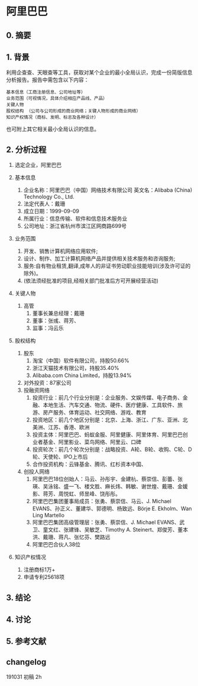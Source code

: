 # 阿里巴巴

## 0. 摘要
## 1. 背景
利用企查查、天眼查等工具，获取对某个企业的最小全局认识，完成一份简版信息分析报告。报告中需包含以下内容：

    基本信息（工商注册信息、公司地址等）
    业务范围（可视情况，具体介绍相应产品线、产品）
    关键人物
    股权结构 （公司与公司形成的商业网络；关键人物形成的商业网络）
    知识产权情况（商标、发明、标志及各种设计）
也可附上其它相关最小全局认识的信息。

## 2. 分析过程
1. 选定企业，阿里巴巴
2. 基本信息
   1. 企业名称：阿里巴巴（中国）网络技术有限公司 英文名：Alibaba (China) Technology Co., Ltd.
   2. 法定代表人：戴珊
   3. 成立日期：1999-09-09
   4. 所属行业：信息传输、软件和信息技术服务业
   5. 公司地址：浙江省杭州市滨江区网商路699号
3. 业务范围
   1. 开发、销售计算机网络应用软件;
   2. 设计、制作、加工计算机网络产品并提供相关技术服务和咨询服务;
   3. 服务:自有物业租赁,翻译,成年人的非证书劳动职业技能培训(涉及许可证的除外)。
   4. (依法须经批准的项目,经相关部门批准后方可开展经营活动)
4. 关键人物
   1. 高管
      1. 董事长兼总经理：戴珊
      2. 董事：张彧、蒋芳、
      3. 监事：冯云乐

5. 股权结构
   1. 股东
      1. 淘宝（中国）软件有限公司，持股50.66%
      2. 浙江天猫技术有限公司，持股35.40%
      3. Alibaba.com China Limited，持股13.94%
   2. 对外投资：87家公司
   3. 投融资网络
      1. 投资行业：前几个行业分别是：企业服务、文娱传媒、电子商务、金融、本地生活、汽车交通、物流、硬件、医疗健康、工具软件、旅游、房产服务、体育运动、社交网络、游戏、教育
      2. 投资地区：前几个地区分别是：北京、上海、浙江、广东、亚洲、北美洲、江苏、香港、欧洲
      3. 投资主体：阿里巴巴、蚂蚁金服、阿里健康、阿里体育、阿里巴巴创业者基金、阿里影业、菜鸟网络、阿里云、口碑
      4. 投资轮次：前几个轮次分别是：战略投资、A轮、B轮、收购、C轮、D轮、天使轮、IPO上市后
      5. 合作投资机构：云锋基金、腾讯、红杉资本中国、
   4. 创投人网络
      1. 阿里巴巴18位创始人：马云、孙彤宇、金建杭、蔡崇信、彭蕾、张瑛、吴泳铭、盛一飞、楼文胜、麻长炜、韩敏、谢世煌、戴珊、金媛影、蒋芳、周悦虹、师昱峰、饶彤彤。
      2. 阿里巴巴集团董事局成员：张勇、蔡崇信、马云、J. Michael EVANS、孙正义、董建华、郭德明、杨致远、Börje E. Ekholm、Wan Ling Martello
      3. 阿里巴巴集团高级管理层：张勇、蔡崇信、J. Michael EVANS、武卫、童文红、张建锋、吴敏芝、Timothy A. Steinert、郑俊芳、董本洪、戴珊、蒋凡、张忆芬、樊路远
      4. 阿里巴巴合伙人38位
6. 知识产权情况
   1. 注册商标1万+
   2. 申请专利25618项

## 3. 结论
## 4. 讨论
## 5. 参考文献

## changelog
191031 初稿 2h
